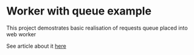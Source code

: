 # Worker with queue example

This project demostrates basic realisation of requests queue placed into web worker

See article about it [here](https://medium.com/@pilovm/achieve-more-reactivity-with-web-workers-and-queues-dac461ec5f8e)

